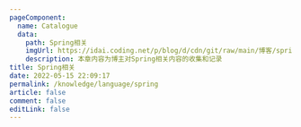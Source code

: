 ```yaml
---
pageComponent:
  name: Catalogue
  data:
    path: Spring相关
    imgUrl: https://idai.coding.net/p/blog/d/cdn/git/raw/main/博客/spring.webp
    description: 本章内容为博主对Spring相关内容的收集和记录
title: Spring相关
date: 2022-05-15 22:09:17
permalink: /knowledge/language/spring
article: false
comment: false
editLink: false
---
```


